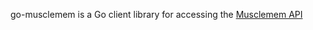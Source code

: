 go-musclemem is a Go client library for accessing the [Musclemem API](https://musclemem.com/docs/api)
